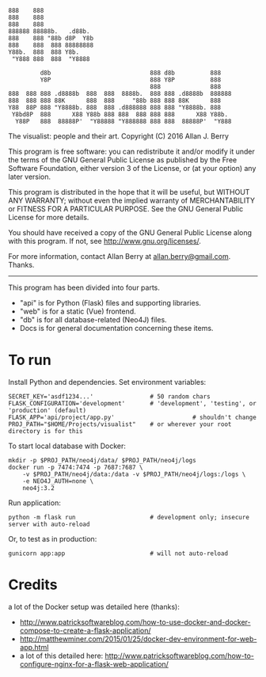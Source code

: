     888    888
    888    888
    888    888
    888888 88888b.   .d88b.
    888    888 "88b d8P  Y8b
    888    888  888 88888888
    Y88b.  888  888 Y8b.
     "Y888 888  888  "Y8888

             d8b                            888 d8b          888
             Y8P                            888 Y8P          888
                                            888              888
    888  888 888 .d8888b  888  888  8888b.  888 888 .d8888b  888888
    888  888 888 88K      888  888     "88b 888 888 88K      888
    Y88  88P 888 "Y8888b. 888  888 .d888888 888 888 "Y8888b. 888
     Y8bd8P  888      X88 Y88b 888 888  888 888 888      X88 Y88b.
      Y88P   888  88888P'  "Y88888 "Y888888 888 888  88888P'  "Y888

The visualist: people and their art.
Copyright (C) 2016  Allan J. Berry

This program is free software: you can redistribute it and/or modify
it under the terms of the GNU General Public License as published by
the Free Software Foundation, either version 3 of the License, or
(at your option) any later version.

This program is distributed in the hope that it will be useful,
but WITHOUT ANY WARRANTY; without even the implied warranty of
MERCHANTABILITY or FITNESS FOR A PARTICULAR PURPOSE.  See the
GNU General Public License for more details.

You should have received a copy of the GNU General Public License
along with this program.  If not, see <http://www.gnu.org/licenses/>.

For more information, contact Allan Berry at allan.berry@gmail.com.  Thanks.

---


This program has been divided into four parts.

* "api" is for Python (Flask) files and supporting libraries.
* "web" is for a static (Vue) frontend.
* "db" is for all database-related (Neo4J) files.
* Docs is for general documentation concerning these items.

# To run
Install Python and dependencies.
Set environment variables:

    SECRET_KEY='asdf1234...'                # 50 random chars
    FLASK_CONFIGURATION='development'       # 'development', 'testing', or 'production' (default)
    FLASK_APP='api/project/app.py'                      # shouldn't change
    PROJ_PATH="$HOME/Projects/visualist"    # or wherever your root directory is for this

To start local database with Docker:

    mkdir -p $PROJ_PATH/neo4j/data/ $PROJ_PATH/neo4j/logs
    docker run -p 7474:7474 -p 7687:7687 \
        -v $PROJ_PATH/neo4j/data:/data -v $PROJ_PATH/neo4j/logs:/logs \
        -e NEO4J_AUTH=none \
        neo4j:3.2

Run application:

    python -m flask run                     # development only; insecure server with auto-reload

Or, to test as in production:

    gunicorn app:app                        # will not auto-reload


# Credits

a lot of the Docker setup was detailed here (thanks):
* http://www.patricksoftwareblog.com/how-to-use-docker-and-docker-compose-to-create-a-flask-application/
* http://matthewminer.com/2015/01/25/docker-dev-environment-for-web-app.html
* a lot of this detailed here:
http://www.patricksoftwareblog.com/how-to-configure-nginx-for-a-flask-web-application/
